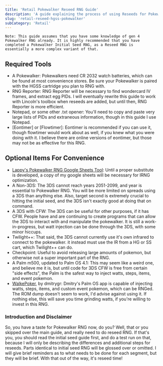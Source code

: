 ```yaml
---
title: 'Retail Pokewalker Reseed RNG Guide'
description: 'A guide explaining the process of using Reseeds for Pokewalker RNG, and how the process is different from Initial seeding. Essentially Parts 0-6 of the original guide with only reseed info.'
slug: 'retail-reseed-hgss-pokewalker'
subCategory: 'Retail'
---
```


```
Note: This guide assumes that you have some knowledge of gen 4 Pokewalker RNG already. It is highly recommended that you have completed a Pokewalker Initial Seed RNG, as a Reseed RNG is essentially a more complex variant of that.
```
## Required Tools
- A Pokewalker: Pokewalkers need CR 2032 watch batteries, which can be found at most convenience stores. Be sure your Pokewalker is paired with the HGSS cartridge you plan to RNG with.  
- RNG Reporter: RNG Reporter will be necessary to find wondercard IV frames, and extract egg PIDs. I will eventually rewrite this guide to work with Lincoln's toolbox when reseeds are added, but until then, RNG Reporter is more efficient.  
- Notepad, or some other .txt opener: You'll need to copy and paste very large lists of PIDs and extraneous information, though in this guide I use Notepad.  
- [Eontimer] or [Flowtimer]: Eontimer is recommended if you can use it, though flowtimer would work about as well, if you knew what you were doing with it. I believe there are online versions of eontimer, but those may not be as effective for this RNG.
## Optional Items For Convenience
- [Lappy's Pokewalker RNG Google Sheets Tool](https://docs.google.com/spreadsheets/d/1J0fD1pzn5EW3XjzKpW-ubcZ3nUAI8A6bEzt2n1ZWecU/edit?usp=sharing): Until a proper substitute is developed, a copy of my google sheets will be necessary for IRNG optimization. 
- A Non-3DS: The 3DS cannot reach years 2051-2099, and year is essential to Pokewalker RNG. You will be more limited on spreads using a 3DS than anything else. Also, target second is extremely crucial to hitting the initial seed, and the 3DS isn't exactly good at doing that on command. 
- A 3DS with CFW: The 3DS can be useful for other purposes, if it has CFW. People have and are continuing to create programs that can allow the 3DS to interact with and manipulate the pokewalker. It is still a work-in-progress, but watt injection can be done through the 3DS, with some minor hiccups.
- Twilight++: That said, the 3DS cannot currently use it's own infrared to connect to the pokewalker. it instead must use the IR from a HG or SS cart, which Twilight++ can do. 
- Checkpoint: Useful to avoid releasing large amounts of pokemon, but otherwise not a super important part of the RNG. 
- A Palm m500, updated to Palm OS 4.1: This may seem like a weird one, and believe me it is, but until code for 3DS CFW is free from certain "side effects", the Palm is the safest way to inject watts, steps, items, and event pokemon.
- [WalkePoker](https://dmitry.gr/?r=05.Projects&proj=28.%20pokewalker), by dmitrygr: Dmitry's Palm OS app is capable of injecting watts, steps, items, and custom event pokemon, which can be RNGed. The ROM dump doesn't seem to work, I'd advise against using it. If nothing else, this will save you time grinding watts, if you're willing to invest in this RNG. 
### Introduction and Disclaimer
So, you have a taste for Pokewalker RNG now, do you? Well, that or you skipped over the main guide, and really need to do reseed RNG.
If that's you, you should read the initial seed guide first, and do a test run on that, because I will only be describing the differences and additional steps for reseeds.
Parts identical to initial seed RNG will be glossed over or omitted. I will give brief reminders as to what needs to be done for each segment, but they will be brief. With that out of the way, it's reseed time!

